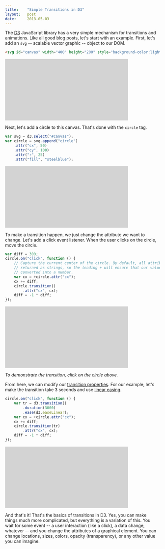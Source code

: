 ```yaml
---
title:    "Simple Transitions in D3"
layout:   post
date:     2018-05-03
---
```


<script type="text/javascript" src="https://d3js.org/d3.v5.js"></script>

The [D3](https://d3js.org) JavaScript library has a very simple mechanism for transitions and animations. Like all good blog posts, let's start with an example. First, let's add an `svg` -- scalable vector graphic -- object to our DOM.

```html
<svg id="canvas" width="400" height="200" style="background-color:lightgray;"></svg>
```

<svg id="canvas1" width="400" height="200" style="background-color:lightgray;"></svg>

Next, let's add a circle to this canvas. That's done with the `circle` tag.

```js
var svg = d3.select("#canvas");
var circle = svg.append("circle")
    .attr("cx", 50)
    .attr("cy", 100)
    .attr("r", 25)
    .attr("fill", "steelblue");
```

<svg id="canvas2" width="400" height="200" style="background-color:lightgray;"></svg>
<script type="text/javascript">
(function () {
    var svg = d3.select("#canvas2");
    var circle = svg.append("circle")
        .attr("cx", 50)
        .attr("cy", 100)
        .attr("r", 25)
        .attr("fill", "steelblue");
})();
</script>

To make a transition happen, we just change the attribute we want to change. Let's add a click event listener. When the user clicks on the circle, move the circle.

```js
var diff = 300;
circle.on("click", function () {
    // Capture the current center of the circle. By default, all attributes are
    // returned as strings, so the leading + will ensure that our value gets
    // converted into a number.
    var cx = +circle.attr("cx");
    cx += diff;
    circle.transition()
        .attr("cx", cx);
    diff = -1 * diff;
});
```

<svg id="canvas3" width="400" height="200" style="background-color:lightgray;"></svg>
<script type="text/javascript">
(function () {
    var svg = d3.select("#canvas3");
    var circle = svg.append("circle")
        .attr("cx", 50)
        .attr("cy", 100)
        .attr("r", 25)
        .attr("fill", "steelblue");
    var diff = 300;
    circle.on("click", function () {
        var cx = +circle.attr("cx");
        cx += diff;
        circle.transition()
            .attr("cx", cx);
        diff = -1 * diff;
    });
})();
</script>

*To demonstrate the transition, click on the circle above.*

From here, we can modify our [transition properties](https://github.com/d3/d3-transition). For our example, let's make the transition take 3 seconds and use [linear easing](https://github.com/d3/d3-ease).

```js
circle.on("click", function () {
    var tr = d3.transition()
        .duration(3000)
        .ease(d3.easeLinear);
    var cx = +circle.attr("cx");
    cx += diff;
    circle.transition(tr)
        .attr("cx", cx);
    diff = -1 * diff;
});
```

<svg id="canvas4" width="400" height="200" style="background-color:lightgray;"></svg>
<script type="text/javascript">
(function () {
    var svg = d3.select("#canvas4");
    var circle = svg.append("circle")
        .attr("cx", 50)
        .attr("cy", 100)
        .attr("r", 25)
        .attr("fill", "steelblue");
    var diff = 300;
    circle.on("click", function () {
        var tr = d3.transition()
            .duration(3000)
            .ease(d3.easeLinear);
        var cx = +circle.attr("cx");
        cx += diff;
        circle.transition(tr)
            .attr("cx", cx);
        diff = -1 * diff;
    });
})();
</script>

And that's it! That's the basics of transitions in D3. Yes, you can make things much more complicated, but everything is a variation of this. You wait for some event -- a user interaction (like a click), a data change, whatever -- and you change the attributes of a graphical element. You can change locations, sizes, colors, opacity (transparency), or any other value you can imagine.
